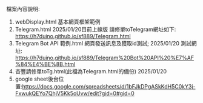 檔案內容說明:
1. webDisplay.html  基本網頁框架範例
2. Telegram.html    2025/01/20目前上線版  請修單toTelegram網址如下: https://h7duino.github.io/sf889/Telegram.html
3. Telegram Bot API 範例.html  網頁發送訊息及獲取id測試; 2025/01/20 測試網址: https://h7duino.github.io/sf889/Telegram%20Bot%20API%20%E7%AF%84%E4%BE%8B.html
4. 杏豐請修單toTg.html(此檔為Telegram.html的備份)   2025/01/20
5. google sheet後台位置:https://docs.google.com/spreadsheets/d/1bFJkDPgASkKdH5C0kY3j-FxwukQEYo7QhjV5Kk5oUvw/edit?gid=0#gid=0
